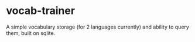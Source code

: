 # vocab-trainer

A simple vocabulary storage (for 2 languages currently) and ability to query them, built on sqlite.
